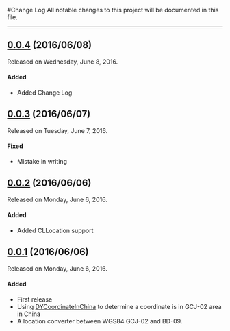 #Change Log
All notable changes to this project will be documented in this file.

--- 

## [0.0.4](https://github.com/Dwarven/DYLocationConverter/releases/tag/0.0.4) (2016/06/08)
Released on Wednesday, June 8, 2016.

#### Added
* Added Change Log


## [0.0.3](https://github.com/Dwarven/DYLocationConverter/releases/tag/0.0.3) (2016/06/07)
Released on Tuesday, June 7, 2016.

#### Fixed
* Mistake in writing
 

## [0.0.2](https://github.com/Dwarven/DYLocationConverter/releases/tag/0.0.2) (2016/06/06)
Released on Monday, June 6, 2016.

#### Added
* Added CLLocation support
 

## [0.0.1](https://github.com/Dwarven/DYLocationConverter/releases/tag/0.0.1) (2016/06/06)
Released on Monday, June 6, 2016.

#### Added
* First release
 * Using [DYCoordinateInChina](https://github.com/Dwarven/DYCoordinateInChina) to determine a coordinate is in GCJ-02 area in China
 * A location converter between WGS84 GCJ-02 and BD-09.

